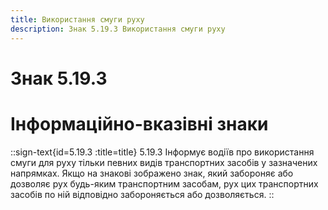 ```yaml
---
title: Використання смуги руху
description: Знак 5.19.3 Використання смуги руху
---
```

# Знак 5.19.3
# Інформаційно-вказівні знаки
::sign-text{id=5.19.3 :title=title}
5.19.3 Інформує водіїв про використання смуги для руху тільки певних видів транспортних засобів у зазначених напрямках.
Якщо на знакові зображено знак, який забороняє або дозволяє рух будь-яким транспортним засобам, рух цих транспортних засобів по ній відповідно забороняється або дозволяється.
::